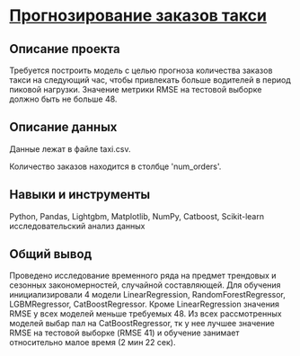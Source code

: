# [Прогнозирование заказов такси](https://github.com/AlxndrSklv/Yandex-Practicum/blob/3fd08dece14461d5e1843a86930515fe6ee9745b/Taxi_orders_forcast/Taxi_orders_forcast.ipynb)

## Описание проекта

Требуется построить модель с целью прогноза количества заказов такси на следующий час, чтобы привлекать больше водителей в период пиковой нагрузки. Значение метрики RMSE на тестовой выборке должно быть не больше 48.

## Описание данных

Данные лежат в файле taxi.csv.

Количество заказов находится в столбце 'num_orders'.

## Навыки и инструменты

Python, Pandas, Lightgbm, Matplotlib, NumPy, Catboost, Scikit-learn исследовательский анализ данных

## Общий вывод

Проведено исследование временного ряда на предмет трендовых и сезонных закономерностей, случайной составляющей. Для обучения инициализировали 4 модели LinearRegression, RandomForestRegressor, LGBMRegressor, CatBoostRegressor. Кроме LinearRegression значения RMSE у всех моделей меньше требуемых 48. Из всех рассмотренных моделей выбар пал на CatBoostRegressor, тк у нее лучшее значение RMSE на тестовой выборке (RMSE 41) и обучение занимает относительно малое время (2 мин 22 сек).
